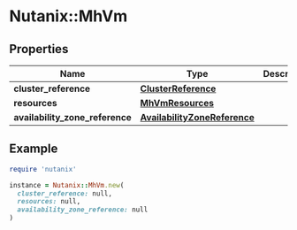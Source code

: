 # Nutanix::MhVm

## Properties

| Name | Type | Description | Notes |
| ---- | ---- | ----------- | ----- |
| **cluster_reference** | [**ClusterReference**](ClusterReference.md) |  | [optional] |
| **resources** | [**MhVmResources**](MhVmResources.md) |  |  |
| **availability_zone_reference** | [**AvailabilityZoneReference**](AvailabilityZoneReference.md) |  | [optional] |

## Example

```ruby
require 'nutanix'

instance = Nutanix::MhVm.new(
  cluster_reference: null,
  resources: null,
  availability_zone_reference: null
)
```


